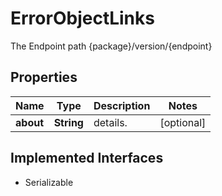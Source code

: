 

# ErrorObjectLinks

The Endpoint path {package}/version/{endpoint}

## Properties

Name | Type | Description | Notes
------------ | ------------- | ------------- | -------------
**about** | **String** | details. |  [optional]


## Implemented Interfaces

* Serializable


